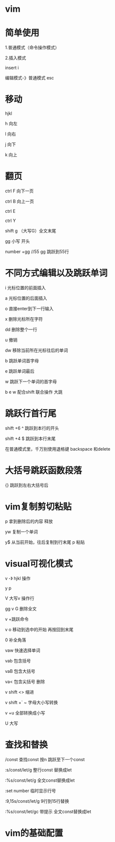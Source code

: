 # vim

# 简单使用

1.普通模式（命令操作模式）

2.插入模式

insert i

编辑模式-》普通模式 esc

# 移动

hjkl

h 向左

l 向右

j 向下

k 向上

# 翻页

ctrl F 向下一页

ctrl B 向上一页

ctrl E

ctrl Y

shift g  （大写G）全文末尾

gg 小写 开头

number +gg  //55 gg 跳跃到55行

# 不同方式编辑以及跳跃单词

i 光标位置的前面插入

a 光标位置的后面插入

o 直接enter到下一行输入

x 删除光标所在字符

dd 删除整个一行

u 撤销

dw 移除当前所在光标往后的单词

b 跳跃单词首字母

e 跳跃单词最后

w 跳跃下一个单词的首字母

b e w 配合shift 联合操作 大跳

# 跳跃行首行尾

shift +6 ^ 跳跃到本行的开头

shift +4 $ 跳跃到本行末尾

在普通模式里，千万别使用退格键 backspace 和delete

# 大括号跳跃函数段落

{}  跳跃到左右大括号后

# vim复制剪切粘贴

p 拿到删除后的内容 释放

yw 复制一个单词

y$ 从当前开始，往后复制到行末尾 p 粘贴

# visual可视化模式

v -》 hjkl 操作

y p

V 大写v 操作行

gg v G 删除全文

v +跳跃命令

v o  移动到选中的开始 再按回到末尾

0 补全角落

vaw 快速选择单词

vab 包含括号

vaB 包含大括号

va<  包含尖括号 删除

v shift <> 缩进

v shift +` ~ 字母大小写转换

v +u 全部转换成小写

U 大写

# 查找和替换

/const  查找const    按n 跳跃至下一个const

:s/const/let/g 整行const 替换成let

:%s/const/let/g 全文const替换成let

:set number 临时显示行号

:9,15s/const/let/g    9行到15行替换

:%s/const/let/gc  带提示 全文const替换成let





# vim的基础配置
